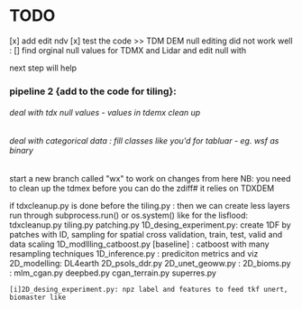 
# TODO 
[x] add edit ndv 
[x] test the code >> TDM DEM null editing did not work well : 
[]  find orginal null values for TDMX and Lidar and edit null with 

next step will help 
### pipeline 2 {add to the code for tiling}:
###### deal with tdx null values - values in tdemx clean up 
###### deal with categorical data : fill classes like you'd for tabluar - eg. wsf as binary  
 

 start a new branch called "wx" to work on changes from here 
 NB: you need to clean up the tdmex before you can do the zdiff#  it relies on TDXDEM

 if tdxcleanup.py is done before the tiling.py : then we can create less layers
 run through subprocess.run() or os.system() like for the lisflood:
    tdxcleanup.py
    tiling.py
    patching.py
    1D_desing_experiment.py: create 1DF by patches with ID, sampling for spatial cross validation, train, test, valid and data scaling
    1D_modllling_catboost.py [baseline] : catboost with many resampling techniques
    1D_inference.py : prediciton metrics and viz
    2D_modelling: DL4earth
    2D_psols_ddr.py
    2D_unet_geoww.py : 
    2D_bioms.py : 
    mlm_cgan.py
    deepbed.py
    cgan_terrain.py
    superres.py
    
    [i]2D_desing_experiment.py: npz label and features to feed tkf unert, biomaster like